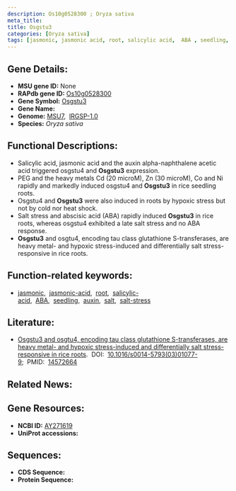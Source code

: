 ```yaml
---
description: Os10g0528300 ; Oryza sativa
meta_title:
title: Osgstu3
categories: [Oryza sativa]
tags: [jasmonic, jasmonic acid, root, salicylic acid,  ABA , seedling, auxin, salt, salt stress]
---
```


## Gene Details:
- **MSU gene ID:** None  
- **RAPdb gene ID:** [Os10g0528300](https://rapdb.dna.affrc.go.jp/locus/?name=Os10g0528300)  
- **Gene Symbol:** <u>Osgstu3</u>
- **Gene Name:**
- **Genome:**  [MSU7](http://rice.uga.edu/),&nbsp;&nbsp;[IRGSP-1.0](https://rapdb.dna.affrc.go.jp/download/irgsp1.html)
- **Species:** *Oryza sativa*

## Functional Descriptions:
   - Salicylic acid, jasmonic acid and the auxin alpha-naphthalene acetic acid triggered osgstu4 and **Osgstu3** expression.
   - PEG and the heavy metals Cd (20 microM), Zn (30 microM), Co and Ni rapidly and markedly induced osgstu4 and **Osgstu3** in rice seedling roots.
   - Osgstu4 and **Osgstu3** were also induced in roots by hypoxic stress but not by cold nor heat shock.
   - Salt stress and abscisic acid (ABA) rapidly induced **Osgstu3** in rice roots, whereas osgstu4 exhibited a late salt stress and no ABA response.
   - **Osgstu3** and osgtu4, encoding tau class glutathione S-transferases, are heavy metal- and hypoxic stress-induced and differentially salt stress-responsive in rice roots.

## Function-related keywords:
   - [jasmonic](/tags/jasmonic/),&nbsp;&nbsp;[jasmonic-acid](/tags/jasmonic-acid/),&nbsp;&nbsp;[root](/tags/root/),&nbsp;&nbsp;[salicylic-acid](/tags/salicylic-acid/),&nbsp;&nbsp;[ABA](/tags/ABA/),&nbsp;&nbsp;[seedling](/tags/seedling/),&nbsp;&nbsp;[auxin](/tags/auxin/),&nbsp;&nbsp;[salt](/tags/salt/),&nbsp;&nbsp;[salt-stress](/tags/salt-stress/)

## Literature:
   - [Osgstu3 and osgtu4, encoding tau class glutathione S-transferases, are heavy metal- and hypoxic stress-induced and differentially salt stress-responsive in rice roots](https://www.doi.org/10.1016/s0014-5793(03)01077-9).&nbsp;&nbsp;DOI:&nbsp;&nbsp;[10.1016/s0014-5793(03)01077-9](https://www.doi.org/10.1016/s0014-5793(03)01077-9);&nbsp;&nbsp;PMID:&nbsp;&nbsp;[14572664](https://pubmed.ncbi.nlm.nih.gov/14572664/)

## Related News:

## Gene Resources:
- **NCBI ID:**  [AY271619](http://www.ncbi.nlm.nih.gov/nuccore/AY271619)
- **UniProt accessions:** [](https://www.uniprot.org/uniprotkb//entry)

## Sequences:
- **CDS Sequence:**
- **Protein Sequence:**
